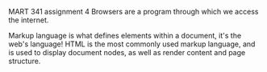 MART 341 assignment 4
Browsers are a program through which we access the internet.

Markup language is what defines elements within a document, it's the web's language! HTML is the most commonly used markup language, and is used to display document nodes, as well as render content and page structure.
